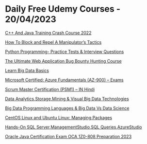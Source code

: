# Daily Free Udemy Courses - 20/04/2023

[C++ And Java Training Crash Course 2022](https://www.udemy.com/course/c-and-java-training-crash-course-2022/?couponCode=0E122DF1BD65111641A2)
[How To Block and Repel A Manipulator’s Tactics](https://www.udemy.com/course/how-to-stop-manipulators-and-narcissists/?couponCode=960C1709B977F527CDB3)
[Python Programming- Practice Tests & Interview Questions](https://www.udemy.com/course/python-programming-practice-tests-interview-questions/?couponCode=PROMOCOUPONS24.COM)
[The Ultimate Web Application Bug Bounty Hunting Course](https://www.udemy.com/course/the-ultimate-web-application-bug-bounty-hunting-course/?couponCode=B4C61B4CF35DDE88F029)
[Learn Big Data Basics](https://www.udemy.com/course/learn-big-data-basics/?couponCode=722B796241A21521A255)
[Microsoft Certified: Azure Fundamentals (AZ-900) – Exams](https://www.udemy.com/course/microsoft-certified-azure-fundamentals-az-900-exams/?couponCode=120749B315680A8631FF)
[Scrum Master Certification (PSM1) – IN Hindi](https://www.udemy.com/course/professional-scrum-master-psm1-in-hindi/?couponCode=PSM-HINDI)
[Data Analytics,Storage,Mining & Visual Big Data Technologies](https://www.udemy.com/course/different-technologies-in-big-data/?couponCode=04DF4E8DB5D62CF16B77)
[Big Data Programming Languages & Big Data Vs Data Science](https://www.udemy.com/course/big-data-programming-languages-big-data-vs-data-science/?couponCode=1F567D55E7AD4003F306)
[CentOS Linux and Ubuntu Linux: Managing Packages](https://www.udemy.com/course/centos-and-ubuntu-managing-packages/?couponCode=B726F138E7715B3E2A15)
[Hands-On SQL Server,ManagementStudio,SQL Queries,AzureStudio](https://www.udemy.com/course/hands-on-sql-servermanagementstudiosql-queriesazurestudio/?couponCode=296D6ACBABA92E300F71)
[Oracle Java Certification Exam OCA 1Z0-808 Preparation 2023](https://www.udemy.com/course/oca-1z0-808-certification-java-exam-practice-tests-oracle-associate/?couponCode=D7E5ECE3D41ED53580A7)
